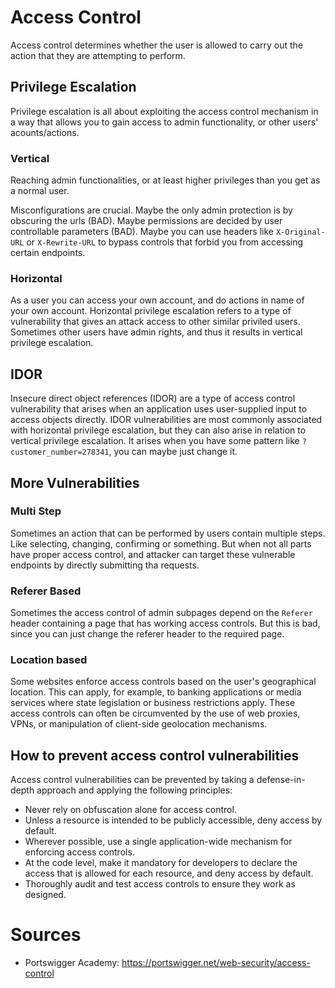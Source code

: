 # Access Control
Access control determines whether the user is allowed to carry out the action that they are attempting to perform. 

## Privilege Escalation
Privilege escalation is all about exploiting the access control mechanism in a way that allows you to gain access to admin functionality, or other users' acounts/actions.

### Vertical
Reaching admin functionalities, or at least higher privileges than you get as a normal user.

Misconfigurations are crucial. Maybe the only admin protection is by obscuring the urls (BAD). Maybe permissions are decided by user controllable parameters (BAD). Maybe you can use headers like `X-Original-URL` or `X-Rewrite-URL` to bypass controls that forbid you from accessing certain endpoints.

### Horizontal
As a user you can access your own account, and do actions in name of your own account. Horizontal privilege escalation refers to a type of vulnerability that gives an attack access to other similar priviled users. Sometimes other users have admin rights, and thus it results in vertical privilege escalation.

## IDOR
Insecure direct object references (IDOR) are a type of access control vulnerability that arises when an application uses user-supplied input to access objects directly. IDOR vulnerabilities are most commonly associated with horizontal privilege escalation, but they can also arise in relation to vertical privilege escalation.
It arises when you have some pattern like `?customer_number=278341`, you can maybe just change it.

## More Vulnerabilities

### Multi Step
Sometimes an action that can be performed by users contain multiple steps. Like selecting, changing, confirming or something. But when not all parts have proper access control, and attacker can target these vulnerable endpoints by directly submitting tha requests.

### Referer Based
Sometimes the access control of admin subpages depend on the `Referer` header containing a page that has working access controls. But this is bad, since you can just change the referer header to the required page.

### Location based
Some websites enforce access controls based on the user's geographical location. This can apply, for example, to banking applications or media services where state legislation or business restrictions apply. These access controls can often be circumvented by the use of web proxies, VPNs, or manipulation of client-side geolocation mechanisms.

## How to prevent access control vulnerabilities
Access control vulnerabilities can be prevented by taking a defense-in-depth approach and applying the following principles:

- Never rely on obfuscation alone for access control.
- Unless a resource is intended to be publicly accessible, deny access by default.
- Wherever possible, use a single application-wide mechanism for enforcing access controls.
- At the code level, make it mandatory for developers to declare the access that is allowed for each resource, and deny access by default.
- Thoroughly audit and test access controls to ensure they work as designed.

# Sources
- Portswigger Academy: https://portswigger.net/web-security/access-control 